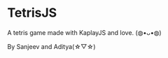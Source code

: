 <h1>TetrisJS</h1>

A tetris game made with KaplayJS and love. (⁠◍⁠•⁠ᴗ⁠•⁠◍⁠)

   By Sanjeev and Aditya(⁠☆⁠▽⁠☆⁠)
